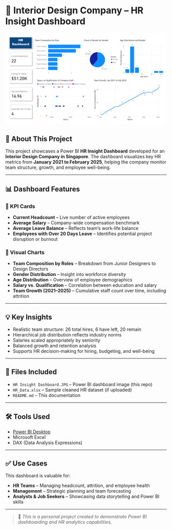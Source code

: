 # 🏢 Interior Design Company – HR Insight Dashboard

![HR Insight Dashboard](./HR%20Insight%20Dashboard.JPG)

## 📌 About This Project

This project showcases a Power BI **HR Insight Dashboard** developed for an **Interior Design Company in Singapore**. The dashboard visualizes key HR metrics from **January 2021 to February 2025**, helping the company monitor team structure, growth, and employee well-being.

---

## 📊 Dashboard Features

### 🔹 KPI Cards
- **Current Headcount** – Live number of active employees
- **Average Salary** – Company-wide compensation benchmark
- **Average Leave Balance** – Reflects team’s work-life balance
- **Employees with Over 20 Days Leave** – Identifies potential project disruption or burnout

### 🔹 Visual Charts
- **Team Composition by Roles** – Breakdown from Junior Designers to Design Directors
- **Gender Distribution** – Insight into workforce diversity
- **Age Distribution** – Overview of employee demographics
- **Salary vs. Qualification** – Correlation between education and salary
- **Team Growth (2021–2025)** – Cumulative staff count over time, including attrition

---

## 💡 Key Insights

- Realistic team structure: 26 total hires, 6 have left, 20 remain
- Hierarchical job distribution reflects industry norms
- Salaries scaled appropriately by seniority
- Balanced growth and retention analysis
- Supports HR decision-making for hiring, budgeting, and well-being

---

## 📁 Files Included

- `HR Insight Dashboard.JPG` – Power BI dashboard image (this repo)
- `HR_Data.xlsx` – Sample cleaned HR dataset (if uploaded)
- `README.md` – This documentation

---

## 🛠️ Tools Used

- [Power BI Desktop](https://powerbi.microsoft.com/)
- Microsoft Excel
- DAX (Data Analysis Expressions)

---

## ✅ Use Cases

This dashboard is valuable for:

- **HR Teams** – Managing headcount, attrition, and employee health
- **Management** – Strategic planning and team forecasting
- **Analysts & Job Seekers** – Showcasing data storytelling and Power BI skills

---

> 📌 *This is a personal project created to demonstrate Power BI dashboarding and HR analytics capabilities.*

